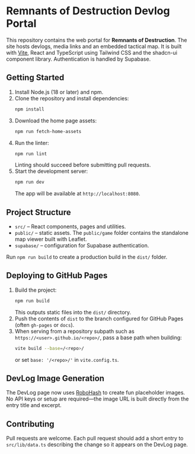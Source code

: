 # Remnants of Destruction Devlog Portal

This repository contains the web portal for **Remnants of Destruction**. The site hosts devlogs, media links and an embedded tactical map. It is built with [Vite](https://vitejs.dev/), React and TypeScript using Tailwind CSS and the shadcn-ui component library. Authentication is handled by Supabase.

## Getting Started

1. Install Node.js (18 or later) and npm.
2. Clone the repository and install dependencies:
   ```bash
   npm install
   ```
3. Download the home page assets:
   ```bash
   npm run fetch-home-assets
   ```
4. Run the linter:
   ```bash
   npm run lint
   ```
   Linting should succeed before submitting pull requests.
5. Start the development server:
   ```bash
   npm run dev
   ```
   The app will be available at `http://localhost:8080`.

## Project Structure

- `src/` – React components, pages and utilities.
- `public/` – static assets. The `public/game` folder contains the standalone map viewer built with Leaflet.
- `supabase/` – configuration for Supabase authentication.

Run `npm run build` to create a production build in the `dist/` folder.

## Deploying to GitHub Pages

1. Build the project:
   ```bash
   npm run build
   ```
   This outputs static files into the `dist/` directory.
2. Push the contents of `dist` to the branch configured for GitHub Pages (often `gh-pages` or `docs`).
3. When serving from a repository subpath such as `https://<user>.github.io/<repo>/`,
   pass a base path when building:
   ```bash
   vite build --base=/<repo>/
   ```
   or set `base: '/<repo>/'` in `vite.config.ts`.

## DevLog Image Generation

The DevLog page now uses [RoboHash](https://robohash.org/) to create fun
placeholder images. No API keys or setup are required—the image URL is built
directly from the entry title and excerpt.

## Contributing

Pull requests are welcome. Each pull request should add a short entry to `src/lib/data.ts` describing the change so it appears on the DevLog page.
